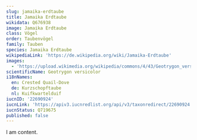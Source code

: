 ```yaml
---
slug: jamaika-erdtaube
title: Jamaika Erdtaube
wikidata: Q676938
image: Jamaika Erdtaube
class: Vögel
order: Taubenvögel
family: Tauben
species: Jamaika Erdtaube
wikipediaLink: 'https://de.wikipedia.org/wiki/Jamaika-Erdtaube'
images:
  - 'https://upload.wikimedia.org/wikipedia/commons/4/43/Geotrygon_versicolor.jpg'
scientificName: Geotrygon versicolor
i18nNames:
  en: Crested Quail-Dove
  de: Kurzschopftaube
  nl: Kuifkwartelduif
iucnID: '22690924'
iucnLink: 'https://apiv3.iucnredlist.org/api/v3/taxonredirect/22690924'
iucnStatus: Q719675
published: false
---
```


I am content.
